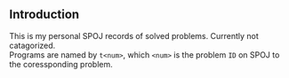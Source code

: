 ## Introduction

This is my personal SPOJ records of solved problems. Currently not catagorized.<br>
Programs are named by `t<num>`, which `<num>` is the problem `ID` on SPOJ to the coressponding problem.
